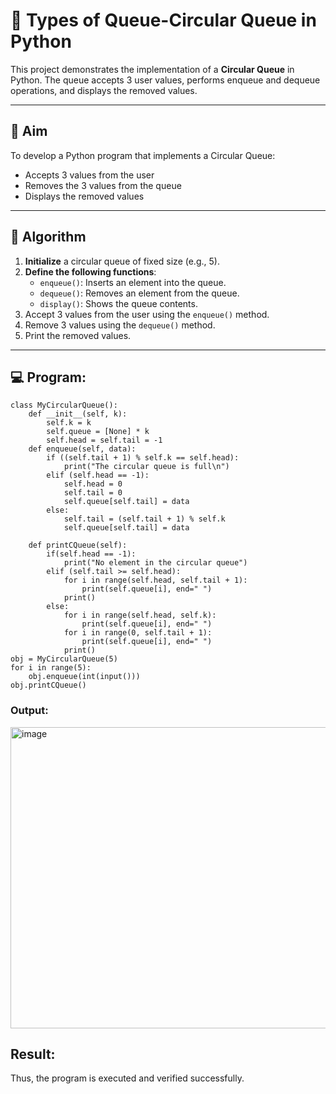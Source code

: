 # 🔄 Types of Queue-Circular Queue in Python

This project demonstrates the implementation of a **Circular Queue** in Python. The queue accepts 3 user values, performs enqueue and dequeue operations, and displays the removed values.

---

## 🎯 Aim

To develop a Python program that implements a Circular Queue:
- Accepts 3 values from the user
- Removes the 3 values from the queue
- Displays the removed values

---

## 🧠 Algorithm

1. **Initialize** a circular queue of fixed size (e.g., 5).
2. **Define the following functions**:
   - `enqueue()`: Inserts an element into the queue.
   - `dequeue()`: Removes an element from the queue.
   - `display()`: Shows the queue contents.
3. Accept 3 values from the user using the `enqueue()` method.
4. Remove 3 values using the `dequeue()` method.
5. Print the removed values.

---

## 💻 Program:
~~~
class MyCircularQueue():
    def __init__(self, k):
        self.k = k
        self.queue = [None] * k
        self.head = self.tail = -1
    def enqueue(self, data):
        if ((self.tail + 1) % self.k == self.head):
            print("The circular queue is full\n")
        elif (self.head == -1):
            self.head = 0
            self.tail = 0
            self.queue[self.tail] = data
        else:
            self.tail = (self.tail + 1) % self.k
            self.queue[self.tail] = data

    def printCQueue(self):
        if(self.head == -1):
            print("No element in the circular queue")
        elif (self.tail >= self.head):
            for i in range(self.head, self.tail + 1):
                print(self.queue[i], end=" ")
            print()
        else:
            for i in range(self.head, self.k):
                print(self.queue[i], end=" ")
            for i in range(0, self.tail + 1):
                print(self.queue[i], end=" ")
            print()
obj = MyCircularQueue(5)
for i in range(5):
    obj.enqueue(int(input()))
obj.printCQueue()
~~~

### Output:
<img width="603" height="482" alt="image" src="https://github.com/user-attachments/assets/eb460ae2-0180-46c2-93bc-b299b5c6e9bf" />

## Result:
Thus, the program is executed and verified successfully.
